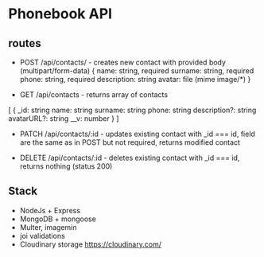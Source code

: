 # Phonebook API
## routes

- POST /api/contacts/ - creates new contact with provided body (multipart/form-data)
{
    name: string, required
    surname: string, required
    phone: string, required
    description: string
    avatar: file (mime image/*)
}

- GET /api/contacts - returns array of contacts 

[
    {
        _id: string
        name: string
        surname: string
        phone: string
        description?: string
        avatarURL?: string
        __v: number
    }
]

- PATCH /api/contacts/:id - updates existing contact with _id === id, field are the same as in POST but not required,
returns modified contact

- DELETE /api/contacts/:id - deletes existing contact with _id === id, returns nothing (status 200)

## Stack

- NodeJs + Express
- MongoDB + mongoose
- Multer, imagemin
- joi validations
- Cloudinary storage https://cloudinary.com/

